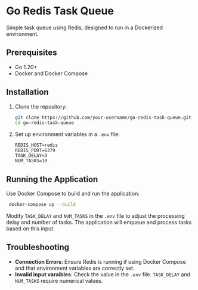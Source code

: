 # Go Redis Task Queue

Simple task queue using Redis, designed to run in a Dockerized environment.

## Prerequisites

- Go 1.20+
- Docker and Docker Compose

## Installation

1. Clone the repository:

   ```bash
   git clone https://github.com/your-username/go-redis-task-queue.git
   cd go-redis-task-queue
   ```

2. Set up environment variables in a `.env` file:

    ```plaintext
    REDIS_HOST=redis
    REDIS_PORT=6379
    TASK_DELAY=3
    NUM_TASKS=10
    ```

## Running the Application

Use Docker Compose to build and run the application:

   ```bash
    docker-compose up --build
   ```

Modify `TASK_DELAY` and `NUM_TASKS` in the `.env` file to adjust the processing delay and number of tasks. The application will enqueue and process tasks based on this input.

## Troubleshooting

- **Connection Errors**: Ensure Redis is running if using Docker Compose and that environment variables are correctly set.
- **Invalid input varaibles**: Check the value in the `.env` file.  `TASK_DELAY` and `NUM_TASKS` require numerical values.

